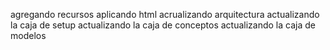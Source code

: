 agregando recursos
aplicando html
acrualizando arquitectura
actualizando la caja de setup
actualizando la caja de conceptos
actualizando la caja de modelos